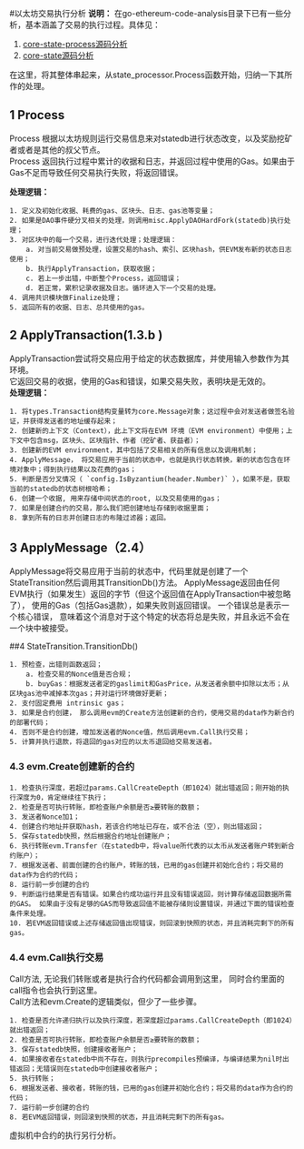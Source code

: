 #以太坊交易执行分析
**说明：**  在go-ethereum-code-analysis目录下已有一些分析，基本涵盖了交易的执行过程。具体见：
1. [core-state-process源码分析](../core/core-state-process源码分析.md)  
2. [core-state源码分析](../core/core-state源码分析.md)  

在这里，将其整体串起来，从state_processor.Process函数开始，归纳一下其所作的处理。

## 1 Process
Process 根据以太坊规则运行交易信息来对statedb进行状态改变，以及奖励挖矿者或者是其他的叔父节点。  
Process 返回执行过程中累计的收据和日志，并返回过程中使用的Gas。如果由于Gas不足而导致任何交易执行失败，将返回错误。  

**处理逻辑：**
~~~
1. 定义及初始化收据、耗费的gas、区块头、日志、gas池等变量；
2. 如果是DAO事件硬分叉相关的处理，则调用misc.ApplyDAOHardFork(statedb)执行处理；
3. 对区块中的每一个交易，进行迭代处理；处理逻辑：
    a. 对当前交易做预处理，设置交易的hash、索引、区块hash，供EVM发布新的状态日志使用；  
    b. 执行ApplyTransaction，获取收据；  
    c. 若上一步出错，中断整个Process，返回错误；
    d. 若正常，累积记录收据及日志。循环进入下一个交易的处理。
4. 调用共识模块做Finalize处理；
5. 返回所有的收据、日志、总共使用的gas。
~~~

## 2 ApplyTransaction(1.3.b )
ApplyTransaction尝试将交易应用于给定的状态数据库，并使用输入参数作为其环境。  
它返回交易的收据，使用的Gas和错误，如果交易失败，表明块是无效的。  
**处理逻辑：**  
~~~
1. 将types.Transaction结构变量转为core.Message对象；这过程中会对发送者做签名验证，并获得发送者的地址缓存起来；
2. 创建新的上下文（Context），此上下文将在EVM 环境（EVM environment）中使用；上下文中包含msg，区块头、区块指针、作者（挖矿者、获益者）；  
3. 创建新的EVM environment，其中包括了交易相关的所有信息以及调用机制；  
4. ApplyMessage， 将交易应用于当前的状态中，也就是执行状态转换，新的状态包含在环境对象中；得到执行结果以及花费的gas；
5. 判断是否分叉情况（ `config.IsByzantium(header.Number)` ），如果不是，获取当前的statedb的状态树根哈希；  
6. 创建一个收据, 用来存储中间状态的root, 以及交易使用的gas；  
7. 如果是创建合约的交易，那么我们把创建地址存储到收据里面；  
8. 拿到所有的日志并创建日志的布隆过滤器；返回。
~~~  

## 3 ApplyMessage（2.4）
ApplyMessage将交易应用于当前的状态中，代码里就是创建了一个StateTransition然后调用其TransitionDb()方法。
ApplyMessage返回由任何EVM执行（如果发生）返回的字节（但这个返回值在ApplyTransaction中被忽略了），
使用的Gas（包括Gas退款），如果失败则返回错误。 一个错误总是表示一个核心错误，
意味着这个消息对于这个特定的状态将总是失败，并且永远不会在一个块中被接受。

##4 StateTransition.TransitionDb()
~~~
1. 预检查，出错则函数返回；
    a. 检查交易的Nonce值是否合规；
    b. buyGas：根据发送者定的gaslimit和GasPrice，从发送者余额中扣除以太币；从区块gas池中减掉本次gas；并对运行环境做好更新；  
2. 支付固定费用 intrinsic gas；
3. 如果是合约创建， 那么调用evm的Create方法创建新的合约，使用交易的data作为新合约的部署代码；  
4. 否则不是合约创建，增加发送者的Nonce值，然后调用evm.Call执行交易；  
5. 计算并执行退款，将退回的gas对应的以太币退回给交易发送者。
~~~

### 4.3 evm.Create创建新的合约
~~~
1. 检查执行深度，若超过params.CallCreateDepth（即1024）就出错返回；刚开始的执行深度为0，肯定继续往下执行；  
2. 检查是否可执行转账，即检查账户余额是否≥要转账的数额；
3. 发送者Nonce加1；
4. 创建合约地址并获取hash，若该合约地址已存在，或不合法（空），则出错返回；
5. 保存statedb快照，然后根据合约地址创建账户；
6. 执行转账evm.Transfer（在statedb中，将value所代表的以太币从发送者账户转到新合约账户）； 
7. 根据发送者、前面创建的合约账户，转账的钱，已用的gas创建并初始化合约；将交易的data作为合约的代码；  
8. 运行前一步创建的合约
9. 判断运行结果是否有错误。如果合约成功运行并且没有错误返回，则计算存储返回数据所需的GAS。 如果由于没有足够的GAS而导致返回值不能被存储则设置错误，并通过下面的错误检查条件来处理。
10. 若EVM返回错误或上述存储返回值出现错误，则回滚到快照的状态，并且消耗完剩下的所有gas。
~~~

### 4.4 evm.Call执行交易
Call方法, 无论我们转账或者是执行合约代码都会调用到这里， 同时合约里面的call指令也会执行到这里。  
Call方法和evm.Create的逻辑类似，但少了一些步骤。
~~~
1. 检查是否允许递归执行以及执行深度，若深度超过params.CallCreateDepth（即1024）就出错返回；
2. 检查是否可执行转账，即检查账户余额是否≥要转账的数额；
3. 保存statedb快照，创建接收者账户；
4. 如果接收者在statedb中尚不存在，则执行precompiles预编译，与编译结果为nil时出错返回；无错误则在statedb中创建接收者账户；  
5. 执行转账；
6. 根据发送者、接收者，转账的钱，已用的gas创建并初始化合约；将交易的data作为合约的代码；  
7. 运行前一步创建的合约
8. 若EVM返回错误，则回滚到快照的状态，并且消耗完剩下的所有gas。
~~~

虚拟机中合约的执行另行分析。
